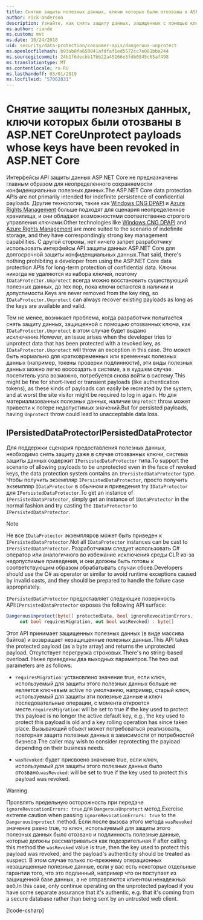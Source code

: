 ```yaml
---
title: Снятие защиты полезных данных, ключи которых были отозваны в ASP.NET Core
author: rick-anderson
description: Узнайте, как снять защиту данных, защищенных с помощью ключей, так как были отозваны, в приложении ASP.NET Core.
ms.author: riande
ms.custom: mvc
ms.date: 10/24/2018
uid: security/data-protection/consumer-apis/dangerous-unprotect
ms.openlocfilehash: b93ab0fa650041afdfaf1ed5572cc7e081bba244
ms.sourcegitcommit: 24b1f6decbb17bb22a45166e5fdb0845c65af498
ms.translationtype: MT
ms.contentlocale: ru-RU
ms.lasthandoff: 03/01/2019
ms.locfileid: "57062831"
---
```

# <a name="unprotect-payloads-whose-keys-have-been-revoked-in-aspnet-core"></a><span data-ttu-id="6f206-103">Снятие защиты полезных данных, ключи которых были отозваны в ASP.NET Core</span><span class="sxs-lookup"><span data-stu-id="6f206-103">Unprotect payloads whose keys have been revoked in ASP.NET Core</span></span>


<a name="data-protection-consumer-apis-dangerous-unprotect"></a>

<span data-ttu-id="6f206-104">Интерфейсы API защиты данных ASP.NET Core не предназначены главным образом для неопределенного сохраняемости конфиденциальных полезных данных.</span><span class="sxs-lookup"><span data-stu-id="6f206-104">The ASP.NET Core data protection APIs are not primarily intended for indefinite persistence of confidential payloads.</span></span> <span data-ttu-id="6f206-105">Другие технологии, такие как [Windows CNG DPAPI](https://msdn.microsoft.com/library/windows/desktop/hh706794%28v=vs.85%29.aspx) и [Azure Rights Management](/rights-management/) больше подходят для сценария неопределенное хранилища, и они обладают возможностями соответственно строгого управления ключами.</span><span class="sxs-lookup"><span data-stu-id="6f206-105">Other technologies like [Windows CNG DPAPI](https://msdn.microsoft.com/library/windows/desktop/hh706794%28v=vs.85%29.aspx) and [Azure Rights Management](/rights-management/) are more suited to the scenario of indefinite storage, and they have correspondingly strong key management capabilities.</span></span> <span data-ttu-id="6f206-106">С другой стороны, нет ничего запрет разработчику использовать интерфейсы API защиты данных ASP.NET Core для долгосрочной защиты конфиденциальных данных.</span><span class="sxs-lookup"><span data-stu-id="6f206-106">That said, there's nothing prohibiting a developer from using the ASP.NET Core data protection APIs for long-term protection of confidential data.</span></span> <span data-ttu-id="6f206-107">Ключи никогда не удаляются из набора ключей, поэтому `IDataProtector.Unprotect` всегда можно восстановить существующий полезных данных, до тех пор, пока ключи остаются в наличии и допустимости.</span><span class="sxs-lookup"><span data-stu-id="6f206-107">Keys are never removed from the key ring, so `IDataProtector.Unprotect` can always recover existing payloads as long as the keys are available and valid.</span></span>

<span data-ttu-id="6f206-108">Тем не менее, возникает проблема, когда разработчик попытается снять защиту данных, защищенной с помощью отозванных ключа, как `IDataProtector.Unprotect` в этом случае будет выдано исключение.</span><span class="sxs-lookup"><span data-stu-id="6f206-108">However, an issue arises when the developer tries to unprotect data that has been protected with a revoked key, as `IDataProtector.Unprotect` will throw an exception in this case.</span></span> <span data-ttu-id="6f206-109">Это может быть нормально для кратковременных или временных полезных данных (например, токены проверки подлинности), эти виды полезных данных можно легко воссоздать в системе, а в худшем случае посетитель узла возможно, потребуется снова войти в систему.</span><span class="sxs-lookup"><span data-stu-id="6f206-109">This might be fine for short-lived or transient payloads (like authentication tokens), as these kinds of payloads can easily be recreated by the system, and at worst the site visitor might be required to log in again.</span></span> <span data-ttu-id="6f206-110">Но для материализованных полезных данных, наличие `Unprotect` throw может привести к потере недопустимых значений.</span><span class="sxs-lookup"><span data-stu-id="6f206-110">But for persisted payloads, having `Unprotect` throw could lead to unacceptable data loss.</span></span>

## <a name="ipersisteddataprotector"></a><span data-ttu-id="6f206-111">IPersistedDataProtector</span><span class="sxs-lookup"><span data-stu-id="6f206-111">IPersistedDataProtector</span></span>

<span data-ttu-id="6f206-112">Для поддержки сценария предоставления полезных данных, необходимо снять защиту даже в случае отозванных ключи, система защиты данных содержит `IPersistedDataProtector` типа.</span><span class="sxs-lookup"><span data-stu-id="6f206-112">To support the scenario of allowing payloads to be unprotected even in the face of revoked keys, the data protection system contains an `IPersistedDataProtector` type.</span></span> <span data-ttu-id="6f206-113">Чтобы получить экземпляр `IPersistedDataProtector`, просто получить экземпляр `IDataProtector` в обычном и приведения try `IDataProtector` для `IPersistedDataProtector`.</span><span class="sxs-lookup"><span data-stu-id="6f206-113">To get an instance of `IPersistedDataProtector`, simply get an instance of `IDataProtector` in the normal fashion and try casting the `IDataProtector` to `IPersistedDataProtector`.</span></span>

> [!NOTE]
> <span data-ttu-id="6f206-114">Не все `IDataProtector` экземпляров может быть приведен к `IPersistedDataProtector`.</span><span class="sxs-lookup"><span data-stu-id="6f206-114">Not all `IDataProtector` instances can be cast to `IPersistedDataProtector`.</span></span> <span data-ttu-id="6f206-115">Разработчикам следует использовать C# оператор или аналогичного во избежание исключения среды CLR из-за недопустимые приведения, и они должны быть готовы к соответствующим образом обрабатывать случаи сбоев.</span><span class="sxs-lookup"><span data-stu-id="6f206-115">Developers should use the C# as operator or similar to avoid runtime exceptions caused by invalid casts, and they should be prepared to handle the failure case appropriately.</span></span>

<span data-ttu-id="6f206-116">`IPersistedDataProtector` предоставляет следующие поверхность API:</span><span class="sxs-lookup"><span data-stu-id="6f206-116">`IPersistedDataProtector` exposes the following API surface:</span></span>

```csharp
DangerousUnprotect(byte[] protectedData, bool ignoreRevocationErrors,
     out bool requiresMigration, out bool wasRevoked) : byte[]
```

<span data-ttu-id="6f206-117">Этот API принимает защищенных полезных данных (в виде массива байтов) и возвращает незащищенные полезных данных.</span><span class="sxs-lookup"><span data-stu-id="6f206-117">This API takes the protected payload (as a byte array) and returns the unprotected payload.</span></span> <span data-ttu-id="6f206-118">Отсутствует перегрузка строковых.</span><span class="sxs-lookup"><span data-stu-id="6f206-118">There's no string-based overload.</span></span> <span data-ttu-id="6f206-119">Ниже приведены два выходных параметров.</span><span class="sxs-lookup"><span data-stu-id="6f206-119">The two out parameters are as follows.</span></span>

* <span data-ttu-id="6f206-120">`requiresMigration`: установлено значение true, если ключ, используемый для защиты этого полезных данных больше не является ключевым active по умолчанию, например, старый ключ, используемый для защиты эти полезные данные и ключ последовательные операции, с момента откроется месте.</span><span class="sxs-lookup"><span data-stu-id="6f206-120">`requiresMigration`: will be set to true if the key used to protect this payload is no longer the active default key, e.g., the key used to protect this payload is old and a key rolling operation has since taken place.</span></span> <span data-ttu-id="6f206-121">Вызывающий объект может потребоваться реализовать, повторная защита полезных данных в зависимости от потребностей бизнеса.</span><span class="sxs-lookup"><span data-stu-id="6f206-121">The caller may wish to consider reprotecting the payload depending on their business needs.</span></span>

* <span data-ttu-id="6f206-122">`wasRevoked`: будет присвоено значение true, если ключ, используемый для защиты этого полезных данных было отозвано.</span><span class="sxs-lookup"><span data-stu-id="6f206-122">`wasRevoked`: will be set to true if the key used to protect this payload was revoked.</span></span>

>[!WARNING]
> <span data-ttu-id="6f206-123">Проявлять предельную осторожность при передаче `ignoreRevocationErrors: true` для `DangerousUnprotect` метод.</span><span class="sxs-lookup"><span data-stu-id="6f206-123">Exercise extreme caution when passing `ignoreRevocationErrors: true` to the `DangerousUnprotect` method.</span></span> <span data-ttu-id="6f206-124">Если после вызова этого метода `wasRevoked` значение равно true, то ключ, используемый для защиты этого полезных данных было отозвано и подлинность полезные данные, которые должны рассматриваться как подозрительная.</span><span class="sxs-lookup"><span data-stu-id="6f206-124">If after calling this method the `wasRevoked` value is true, then the key used to protect this payload was revoked, and the payload's authenticity should be treated as suspect.</span></span> <span data-ttu-id="6f206-125">В этом случае только по-прежнему операционных незащищенные полезные данные, если у вас есть некоторые отдельные гарантии того, что это подлинный, например что он поступает из защищенной базе данных, а не отправляются клиентом ненадежных веб.</span><span class="sxs-lookup"><span data-stu-id="6f206-125">In this case, only continue operating on the unprotected payload if you have some separate assurance that it's authentic, e.g. that it's coming from a secure database rather than being sent by an untrusted web client.</span></span>

[!code-csharp[](dangerous-unprotect/samples/dangerous-unprotect.cs)]
